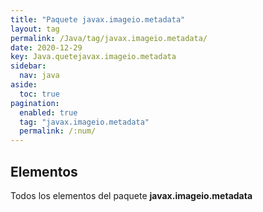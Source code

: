 ```yaml
---
title: "Paquete javax.imageio.metadata"
layout: tag
permalink: /Java/tag/javax.imageio.metadata/
date: 2020-12-29
key: Java.quetejavax.imageio.metadata
sidebar: 
  nav: java
aside: 
  toc: true
pagination: 
  enabled: true
  tag: "javax.imageio.metadata"
  permalink: /:num/
---
```


<h2>Elementos</h2>
Todos los elementos del paquete <strong>javax.imageio.metadata</strong>
